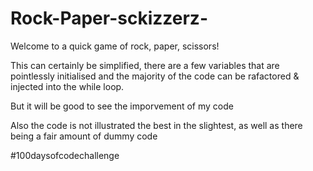 # Rock-Paper-sckizzerz-

Welcome to a quick game of rock, paper, scissors!

This can certainly be simplified, there are a few variables that are pointlessly initialised and the majority of the code can be rafactored & injected into the while loop.

But it will be good to see the imporvement of my code

Also the code is not illustrated the best in the slightest, as well as there being a fair amount of dummy code

#100daysofcodechallenge
